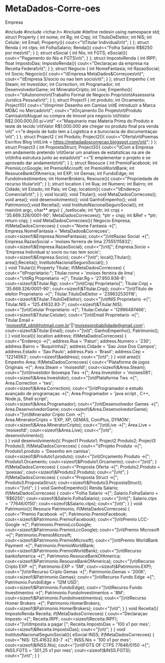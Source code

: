 # MetaDados-Corre-oes
Empresa

#include <iostream>
#include <tchar.h>
#include <iomanip>
#define redesin
using namespace std;
struct Property
{
	int nome;
	int Rg;
	int Cnpj;
	int TituloDeEleitor;
	int NIS;
	int Celular;
	int Email;
	Property(){
		cout<<"\tTitular Individual\n\t";
	}
};
struct Renda
{
	int ctps;
	int FolhaSalario;
	Renda(){
		cout<<"Folha Salario R$6250 por mes\n\t";
	}
};
struct eSocial
{
	int Nis;
	int FGTS;
 	eSocial(){
		 cout<<"Pagamento do Nis e FGTS\n\t";
	 }
};
struct ImpostoRenda
{
	int IRPF;
	float ImpostoDas;
	ImpostoRenda(){
		cout<<"Declaraçao da empresa na Receita Federal\n\t";
	}
};
struct Negocio
{
	int NomeFantasia;
	int RazaoSocial;
	int Socio;
	Negocio(){
		cout<<"\tEmpresa MetaDados&Correçoes\n\t";
		cout<<"\tEmpresa S/socio ou nao tem socio\n\t";
	}
};
struct Empenho
{
	int Steam;
	int Investidor;
	int Correction;
	int Programador;
	int DesenvolvedorGame;
	int MineratorCripto;
	int Live;
	Empenho(){
		cout<<"\tAutonomo\n\tTrabalho Formal de Negocio Proprio\n\tAssessoria Juridica Pessoal\n\t";
	}
};
struct Project1
{
	int produto;
	int Orcamento;
	Project1(){
		cout<<"\tImprimir Desenho em Camisa \n\tE introduzir a Marca MD&C no Mercado\n\t";
		cout<<"\tOrçamento Do Projeto\n\tProduto Camisa\n\tAluguel ou compra de Imovel pra negocio \n\tValor R$2.000.000,00 p/+\n\t"
		<<"Maquinario mas Materia Prima do Produto e teste de tecido \n\tValor R$1.000.000 ate chegar no produto final pra venda \n\t"
		<<"e depois de tudo tem a Logistica e a burocracia de documentaçao \n\t";
	}
};
struct Project2
{
	int Produto;
	Project2(){
		cout<<"Oferta\n\tPoemas Escritos Blog \n\tLink = https://metadadoscorrecao.blogspot.com/\n\t";
	}
};
struct Project3
{
	int PropostaStruct;
	Project3(){
		cout<<"\tCom a Empresa em andamento pretendo \n\tGerar um analises de estatisticas na are de \n\tInfra estrutura junto ao estado\n\t"
		<<"E emplementar o projeto e se aprovado dar andamento\n\t";
	}
};
struct Resouce
{
	int PremioFacebook;
	int PremioLccGoogle;
	int PremioMicrosift;
	int PremioWorldBank;
	int ResouceBankOfAmerica;
	int EXP;
	int Gemas;
	int FundoEdge;
	int FundoInvestimentos;
	int HomerBrokers;
	Resouce(){
		cout<<"Propriedade de recurso titular\n\t";
	}
};
struct location
{
	int Rua;
	int Numero;
	int Bairro;
	int Cidade;
	int Estado;
	int Pais;
	int Cep;
	location(){
		cout<<"\tEndereço Comercial\n\t";
	}
};
void local();
void Titular();
void MetaDadosCorrecoes();
void area();
void desenvolvimento();
void GanhoEmpenho();
void Patrimonio();void Receita();
void InstitutoNacionalSeguroSocial();
int main(int argc, char** argv)
{
	_tsetlocale;
	int *ptr;
	int cnpj = '35.669.326/0001-90';
	MetaDadosCorrecoes();
	*ptr = cnpj;
	int &Ref = *ptr;
	return cnpj;
}
void MetaDadosCorrecoes(){
	Negocio Empresa;
	if(MetaDadosCorrecoes)
	{
		cout<<"Nome Fantasia ->[";
		Empresa.NomeFantasia = 'MetaDados&Correçoes';
		cout<<sizeof(&Empresa.NomeFantasia);
		cout<<"]\n\tRazao Social ->[";
		Empresa.RazaoSocial = 'moises ferreira de lima 27555115832';
		cout<<sizeof(&Empresa.RazaoSocial);
		cout<<"]\n\t[";
		Empresa.Socio = 'Empresa Individual s/ socio ou nao tem socio';
		cout<<sizeof(&Empresa.Socio);
		cout<<"]\n\t";
		local();Titular();
		area();Receita();
		InstitutoNacionalSeguroSocial();
	}   	
}
void Titular(){
	   Property Titular;
	   if(MetaDadosCorrecoes)
	   {
	   		cout<<"\tProprietario:";
		   Titular.nome = 'moises ferreira de lima';
		   cout<<"\n\tRg Proprietario ->[";
		   Titular.Rg = '27.950.938-8';
	   	   cout<<sizeof(&Titular.Rg);
	   	   cout<<"]\n\tCnpj Proprietario[";
	   	   Titular.Cnpj = '35.669.326/0001-90';
	  	   cout<<sizeof(&Titular.Cnpj);
		   cout<<"]\n\tTitulo de eleitor Proprietario ->[";
		   Titular.TituloDeEleitor = '239832530116';
		   cout<<sizeof(&Titular.TituloDeEleitor);
	   	   cout<<"]\n\tNIS Proprietario ->[";
		   Titular.NIS = '125.41632.83-7';
	   	   cout<<sizeof(&Titular.NIS);
	   	  cout<<"]\n\tCelular Proprietario ->[";
		  Titular.Celular = '12996497466';
	   	   cout<<sizeof(&Titular.Celular);
		   	cout<<"]\n\tEmail Proprietario ->[";
  		   Titular.Email = 'moisesfdl_pbt@hotmail.com.br'||'moisesprobabilidade@gmail.com';
		   cout<<sizeof(&Titular.Email);
	   	   cout<<"]\n\t";
	   	   GanhoEmpenho();
	   	   Patrimonio();
	   }
}
void local(){
	location address;
	if(MetaDadosCorrecoes)
	{
		cout<<"Endereço ->[";
		address.Rua = 'Paturi';
		address.Numero = '230';
		address.Bairro = 'Buquirinha2';
		address.Cidade = 'Sao Jose Dos Campos';
		address.Estado = 'Sao Paulo';
		address.Pais = 'Brasil';
		address.Cep = '12214563';
		cout<<sizeof(&address);
		cout<<"]\n\t";
	}
}
void area(){
	Empenho Area;
	if(MetaDadosCorrecoes)
	{
		cout<<"Plataforma de jogos Originais ->[";
		Area.Steam = 'moisesfdl';
		cout<<sizeof(&Area.Steam);
		cout<<"]\n\tInvestidor Ibovespa Tws ->[";
		Area.Investidor = 'moises081';		
		cout<<sizeof(&Area.Investidor);
		cout<<"]\n\tPlataforma Tws ->[";
		Area.Correction = 'tws';		
		cout<<sizeof(&Area.Correction);
		cout<<"]\n\tProgramador e estudo avançado de programaçao ->[";
		Area.Programador = 'java script , C++, Node.js, Shell script';		
		cout<<sizeof(&Area.Programador);
		cout<<"]\n\tDesenvolvedor Games ->[";
		Area.DesenvolvedorGame;
		cout<<sizeof(&Area.DesenvolvedorGame);
		cout<<"]\n\tMinerador Cripto Coin ->[";		
		Area.MineratorCripto = 'EXP, XP, GEMAS, CoinPlus, DYMON';
		cout<<sizeof(&Area.MineratorCripto);
		cout<<"]\n\tLive ->[";
		Area.Live = 'moisesfdl';
		cout<<sizeof(&Area.Live);
		cout<<"]\n\t";	
		desenvolvimento();	
	}
}
void desenvolvimento(){
	Project1 Produto1;
	Project2 Produto2;
	Project3 Produto3;
	if(MetaDadosCorrecoes)
	{
		cout<<"\tProjeto Produto ->[";
		Produto1.produto = 'Desenho em camisa';
		cout<<sizeof(&Produto1.produto);
		cout<<"]\n\tOrçamento Produto ->[";
		Produto1.Orcamento;
		cout<<sizeof(&Produto1.Orcamento);
		cout<<"]\n\t";
	}
	if(MetaDadosCorrecoes)
	{
		cout<<"Proposta Oferta ->[";
		Produto2.Produto = 'poesias';
		cout<<sizeof(&Produto2.Produto);
		cout<<"]\n\t";
	}
	if(MetaDadosCorrecoes)
	{
		cout<<"Proposta Struct ->[";
		Produto3.PropostaStruct;
		cout<<sizeof(&Produto3.PropostaStruct);
		cout<<"]\n\t";
	}
} 
void GanhoEmpenho(){
	Renda Salario;
	if(MetaDadosCorrecoes)
	{
		cout<<"Folha Salario ->[";
		Salario.FolhaSalario = 'R$6250';
		cout<<sizeof(&Salario.FolhaSalario);
		cout<<"]\n\t[";
		Salario.ctps = '77646/0150';
		cout<<sizeof(&Salario.ctps);
		cout<<"]\n\t";
	}
}
void Patrimonio(){
	Resouce Patrimonio;
	if(MetaDadosCorrecoes)
	{
		cout<<"Premio Facebook ->[";
		Patrimonio.PremioFacebook;
		cout<<sizeof(&Patrimonio.PremioFacebook);
		cout<<"]\n\tPremio LCC-Google ->[";
		Patrimonio.PremioLccGoogle;
		cout<<sizeof(&Patrimonio.PremioLccGoogle);
		cout<<"]\n\tPremio Microsoft ->[";
		Patrimonio.PremioMicrosift;
		cout<<sizeof(&Patrimonio.PremioMicrosift);
		cout<<"]\n\tPremio WorldBank Payment ->[";
		Patrimonio.PremioWorldBank;
		cout<<sizeof(&Patrimonio.PremioWorldBank);
		cout<<"]\n\tRecurso bankofamerica ->[";
		Patrimonio.ResouceBankOfAmerica;
		cout<<sizeof(&Patrimonio.ResouceBankOfAmerica);
		cout<<"]\n\tRecurso Cripto EXP ->[";
		Patrimonio.EXP = '5M';
		cout<<sizeof(&Patrimonio.EXP);
		cout<<"]\n\trRecurso Cripto Gemas ->[";
		Patrimonio.Gemas = '200K';
		cout<<sizeof(&Patrimonio.Gemas);
		cout<<"]\n\tRecurso Fundo Edge ->[";
		Patrimonio.FundoEdge = '12M USD';
		cout<<sizeof(&Patrimonio.FundoEdge);
		cout<<"]\n\tRecurso Fundo Investimentos ->[";
		Patrimonio.FundoInvestimentos = '8M';
		cout<<sizeof(&Patrimonio.FundoInvestimentos);
		cout<<"]\n\tRecurso Homer Brokers ->[";
		Patrimonio.HomerBrokers;
		cout<<sizeof(&Patrimonio.HomerBrokers);
		cout<<"]\n\t";
	}
}
void Receita(){
	ImpostoRenda Receita;
	if(MetaDadosCorrecoes)
	{
		cout<<"Declaraçao Imposto ->[";
		Receita.IRPF;
		cout<<sizeof(Receita.IRPF);
		cout<<"]\n\tImposta a pagar [";
		Receita.ImpostoDas = '100 x1 por mes';
		cout<<sizeof(&Receita.ImpostoDas);
		cout<<"]\n\t";
	}
}
void InstitutoNacionalSeguroSocial(){
	eSocial INSS;
	if(MetaDadosCorrecoes)
	{
		cout<<"NIS: 125.41632.83-7 ->[";
		INSS.Nis = '100 x1 por mes';
		cout<<sizeof(&INSS.Nis);
		cout<<"]\n\tFGTS OF CTPS 77646/0150 ->[";
		INSS.FGTS = '301,25 x1 por mes';
		cout<<sizeof(&INSS.FGTS);
		cout<<"]\n\t";
	}
}
